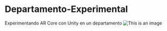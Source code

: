 # Departamento-Experimental
Experimentando AR Core con Unity en un departamento
![This is an image](https://drive.google.com/file/d/1q6ICG2K_kMOul5UIbdZ3UeJZAyYwiV5r/view?usp=sharing)
